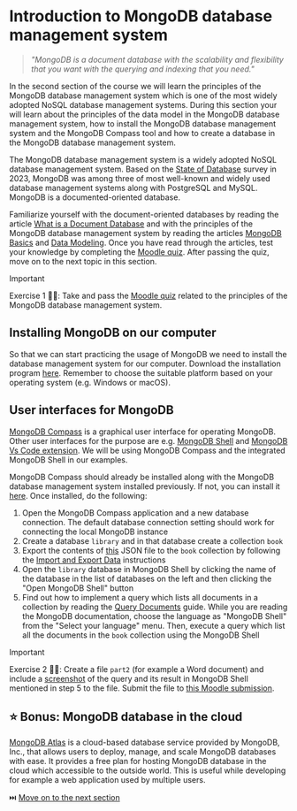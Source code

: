# Introduction to MongoDB database management system

> _"MongoDB is a document database with the scalability and flexibility that you want with the querying and indexing that you need."_

In the second section of the course we will learn the principles of the MongoDB database management system which is one of the most widely adopted NoSQL database management systems. During this section your will learn about the principles of the data model in the MongoDB database management system, how to install the MongoDB database management system and the MongoDB Compass tool and how to create a database in the MongoDB database management system.

The MongoDB database management system is a widely adopted NoSQL database management system. Based on the [State of Database](https://stateofdb.com/) survey in 2023, MongoDB was among three of most well-known and widely used database management systems along with PostgreSQL and MySQL. MongoDB is a documented-oriented database.

Familiarize yourself with the document-oriented databases by reading the article [What is a Document Database](https://www.mongodb.com/resources/basics/databases/document-databases) and with the principles of the MongoDB database management system by reading the articles [MongoDB Basics](https://www.mongodb.com/resources/products/fundamentals/basics) and [Data Modeling](https://www.mongodb.com/docs/manual/data-modeling/). Once you have read through the articles, test your knowledge by completing the [Moodle quiz](#TODO). After passing the quiz, move on to the next topic in this section.

> [!IMPORTANT]  
> Exercise 1 👨‍💻: Take and pass the [Moodle quiz](#TODO) related to the principles of the MongoDB database management system.

## Installing MongoDB on our computer

So that we can start practicing the usage of MongoDB we need to install the database management system for our computer. Download the installation program [here](https://www.mongodb.com/try/download/community). Remember to choose the suitable platform based on your operating system (e.g. Windows or macOS).

## User interfaces for MongoDB

[MongoDB Compass](https://www.mongodb.com/products/tools/compass) is a graphical user interface for operating MongoDB. Other user interfaces for the purpose are e.g. [MongoDB Shell](https://www.mongodb.com/docs/mongodb-shell/) and [MongoDB Vs Code extension]( https://www.mongodb.com/products/tools/vs-code). We will be using MongoDB Compass and the integrated MongoDB Shell in our examples.

MongoDB Compass should already be installed along with the MongoDB database management system installed previously. If not, you can install it [here](https://www.mongodb.com/try/download/compass). Once installed, do the following:

1. Open the MongoDB Compass application and a new database connection. The default database connection setting should work for connecting the local MongoDB instance
2. Create a database `library` and in that database create a collection `book`
3. Export the contents of [this](./library.json) JSON file to the `book` collection by following the [Import and Export Data](https://www.mongodb.com/docs/compass/current/import-export/) instructions
4. Open the `library` database in MongoDB Shell by clicking the name of the database in the list of databases on the left and then clicking the "Open MongoDB Shell" button
5. Find out how to implement a query which lists all documents in a collection by reading the [Query Documents](https://www.mongodb.com/docs/manual/tutorial/query-documents/) guide. While you are reading the MongoDB documentation, choose the language as "MongoDB Shell" from the "Select your language" menu. Then, execute a query which list all the documents in the `book` collection using the MongoDB Shell

> [!IMPORTANT]  
> Exercise 2 👨‍💻: Create a file `part2` (for example a Word document) and include a [screenshot](https://www.take-a-screenshot.org/) of the query and its result in MongoDB Shell mentioned in step 5 to the file. Submit the file to [this Moodle submission](TODO).

## ⭐ Bonus: MongoDB database in the cloud

[MongoDB Atlas](https://www.mongodb.com/atlas) is a cloud-based database service provided by MongoDB, Inc., that allows users to deploy, manage, and scale MongoDB databases with ease. It provides a free plan for hosting MongoDB database in the cloud which accessible to the outside world. This is useful while developing for example a web application used by multiple users.

⏭️ [Move on to the next section](./3-mongo-operations.md)
